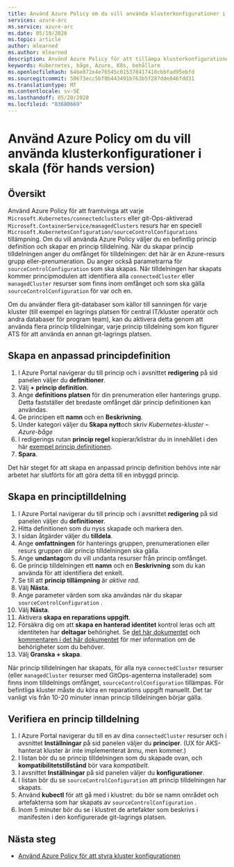 ```yaml
---
title: Använd Azure Policy om du vill använda klusterkonfigurationer i skala (för hands version)
services: azure-arc
ms.service: azure-arc
ms.date: 05/19/2020
ms.topic: article
author: mlearned
ms.author: mlearned
description: Använd Azure Policy för att tillämpa klusterkonfigurationer i stor skala
keywords: Kubernetes, båge, Azure, K8s, behållare
ms.openlocfilehash: 64be872e4e76545c015378417410cbbfad95ebfd
ms.sourcegitcommit: 50673ecc5bf8b443491b763b5f287dde046fdd31
ms.translationtype: MT
ms.contentlocale: sv-SE
ms.lasthandoff: 05/20/2020
ms.locfileid: "83680669"
---
```

# <a name="use-azure-policy-to-apply-cluster-configurations-at-scale-preview"></a>Använd Azure Policy om du vill använda klusterkonfigurationer i skala (för hands version)

## <a name="overview"></a>Översikt

Använd Azure Policy för att framtvinga att varje `Microsoft.Kubernetes/connectedclusters` eller git-Ops-aktiverad `Microsoft.ContainerService/managedClusters` resurs har en speciell `Microsoft.KubernetesConfiguration/sourceControlConfigurations` tillämpning.  Om du vill använda Azure Policy väljer du en befintlig princip definition och skapar en princip tilldelning.  När du skapar princip tilldelningen anger du omfånget för tilldelningen: det här är en Azure-resurs grupp eller-prenumeration.  Du anger också parametrarna för `sourceControlConfiguration` som ska skapas.  När tilldelningen har skapats kommer principmodulen att identifiera alla `connectedCluster` eller `managedCluster` resurser som finns inom omfånget och som ska gälla `sourceControlConfiguration` för var och en.

Om du använder flera git-databaser som källor till sanningen för varje kluster (till exempel en lagrings platsen för central IT/kluster operatör och andra databaser för program team), kan du aktivera detta genom att använda flera princip tilldelningar, varje princip tilldelning som kon figurer ATS för att använda en annan git-lagrings platsen.

## <a name="create-a-custom-policy-definition"></a>Skapa en anpassad principdefinition

1. I Azure Portal navigerar du till princip och i avsnittet **redigering** på sid panelen väljer du **definitioner**.
2. Välj **+ princip definition**.
3. Ange **definitions platsen** för din prenumeration eller hanterings grupp.  Detta fastställer det bredaste omfånget där princip definitionen kan användas.
4. Ge principen ett **namn** och en **Beskrivning**.
5. Under kategori väljer du **Skapa nytt**och skriv *Kubernetes-kluster – Azure-båge*
6. I redigerings rutan **princip regel** kopierar/klistrar du in innehållet i den här [exempel princip definitionen](https://raw.githubusercontent.com/Azure/arc-k8s-demo/master/policy/Ensure-GitOps-configuration-for-Kubernetes-cluster.json).
7. **Spara**.

Det här steget för att skapa en anpassad princip definition behövs inte när arbetet har slutförts för att göra detta till en inbyggd princip.

## <a name="create-a-policy-assignment"></a>Skapa en principtilldelning

1. I Azure Portal navigerar du till princip och i avsnittet **redigering** på sid panelen väljer du **definitioner**.
2. Hitta definitionen som du nyss skapade och markera den.
3. I sidan åtgärder väljer du **tilldela**.
4. Ange **omfattningen** för hanterings gruppen, prenumerationen eller resurs gruppen där princip tilldelningen ska gälla.
5. Ange **undantag**om du vill undanta resurser från princip omfånget.
6. Ge princip tilldelningen ett **namn** och en **Beskrivning** som du kan använda för att identifiera det enkelt.
7. Se till att **princip tillämpning** är *aktive rad*.
8. Välj **Nästa**.
9. Ange parameter värden som ska användas när du skapar `sourceControlConfiguration` .
10. Välj **Nästa**.
11. Aktivera **skapa en reparations uppgift**.
12. Försäkra dig om att **skapa en hanterad identitet** kontrol leras och att identiteten har **deltagar** behörighet.  Se [det här dokumentet](https://docs.microsoft.com/azure/governance/policy/assign-policy-portal) och [kommentaren i det här dokumentet](https://docs.microsoft.com/azure/governance/policy/how-to/remediate-resources) för mer information om de behörigheter som du behöver.
13. Välj **Granska + skapa**.

När princip tilldelningen har skapats, för alla nya `connectedCluster` resurser (eller `managedCluster` resurser med GitOps-agenterna installerade) som finns inom tilldelnings omfånget, `sourceControlConfiguration` tillämpas.  För befintliga kluster måste du köra en reparations uppgift manuellt.  Det tar vanligt vis från 10-20 minuter innan princip tilldelningen börjar gälla.

## <a name="verify-a-policy-assignment"></a>Verifiera en princip tilldelning

1. I Azure Portal navigerar du till en av dina `connectedCluster` resurser och i avsnittet **Inställningar** på sid panelen väljer du **principer**. (UX för AKS-hanterat kluster är inte implementerat ännu, men kommer.)
2. I listan bör du se princip tilldelningen som du skapade ovan, och **kompatibilitetstillstånd** bör vara *kompatibelt*.
3. I avsnittet **Inställningar** på sid panelen väljer du **konfigurationer**.
4. I listan bör du se `sourceControlConfiguration` att princip tilldelningen har skapats.
5. Använd **kubectl** för att gå med i klustret: du bör se namn området och artefakterna som har skapats av `sourceControlConfiguration` .
6. Inom 5 minuter bör du se i klustret de artefakter som beskrivs i manifesten i den konfigurerade git-lagrings platsen.

## <a name="next-steps"></a>Nästa steg

* [Använd Azure Policy för att styra kluster konfigurationen](./use-azure-policy.md)
